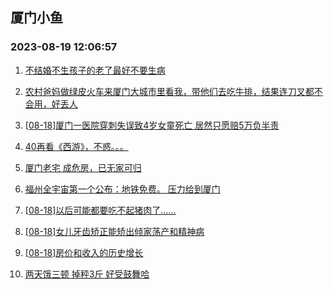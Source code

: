 ## 厦门小鱼 
### 2023-08-19 12:06:57

1. [不结婚不生孩子的老了最好不要生病](http://bbs.xmfish.com/read-htm-tid-18056322.html)

2. [农村爸妈做绿皮火车来厦门大城市里看我，带他们去吃牛排，结果连刀叉都不会用，好丢人](http://bbs.xmfish.com/read-htm-tid-18056397.html)

3. [[08-18]厦门一医院穿刺失误致4岁女童死亡 居然只愿赔5万负半责](http://bbs.xmfish.com/read-htm-tid-18056267.html)

4. [40再看《西游》，不惑。。。](http://bbs.xmfish.com/read-htm-tid-18056219.html)

5. [厦门老宅
成危房，已无家可归](http://bbs.xmfish.com/read-htm-tid-18056385.html)

6. [福州全宇宙第一个公布：地铁免费。 压力给到厦门](http://bbs.xmfish.com/read-htm-tid-18056461.html)

7. [[08-18]以后可能都要吃不起猪肉了……](http://bbs.xmfish.com/read-htm-tid-18056365.html)

8. [[08-18]女儿牙齿矫正能矫出倾家荡产和精神病](http://bbs.xmfish.com/read-htm-tid-18056346.html)

9. [[08-18]房价和收入的历史增长](http://bbs.xmfish.com/read-htm-tid-18056394.html)

10. [两天饿三顿 掉秤3斤 好受鼓舞哈](http://bbs.xmfish.com/read-htm-tid-18056217.html)

